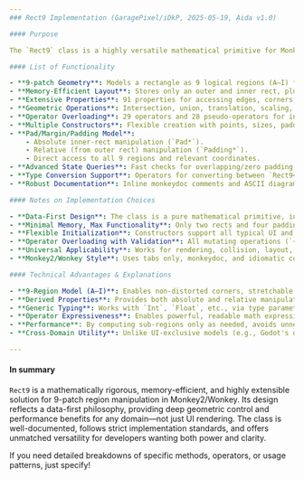 ```yaml
---
### Rect9 Implementation (GaragePixel/iDkP, 2025-05-19, Aida v1.0)

#### Purpose

The `Rect9` class is a highly versatile mathematical primitive for Monkey2/Wonkey, enabling efficient manipulation of rectangles subdivided into nine regions (the "9-patch" technique). This is essential for scalable UI elements, advanced skinning, bitmap borders, and other graphics or logic operations requiring region-aware scaling and padding.

#### List of Functionality

- **9-patch Geometry**: Models a rectangle as 9 logical regions (A–I) for scalable UI, edge stretching, and non-distorted corners.
- **Memory-Efficient Layout**: Stores only an outer and inner rect, plus four paddings; all sub-regions are computed on demand.
- **Extensive Properties**: 91 properties for accessing edges, corners, padding, center, and derived regions (e.g., `TopLeft`, `PaddingLeft`, `MarginsTop`).
- **Geometric Operations**: Intersection, union, translation, scaling, centering, containment tests, and conversion between types.
- **Operator Overloading**: 29 operators and 28 pseudo-operators for intuitive math (e.g., `+`, `-`, `&`, `|`, `*`, `/` with rects and vectors).
- **Multiple Constructors**: Flexible creation with points, sizes, paddings, or other rects; supports common and advanced initialization patterns.
- **Pad/Margin/Padding Model**:
	- Absolute inner-rect manipulation (`Pad*`).
	- Relative (from outer rect) manipulation (`Padding*`).
	- Direct access to all 9 regions and relevant coordinates.
- **Advanced State Queries**: Fast checks for overlapping/zero padding, emptiness, and region containment.
- **Type Conversion Support**: Operators for converting between `Rect9<T>`, `Rect<T>`, and string representations, supporting generic and float/int specializations.
- **Robust Documentation**: Inline monkeydoc comments and ASCII diagrams clarify usage and intent.

#### Notes on Implementation Choices

- **Data-First Design**: The class is a pure mathematical primitive, intentionally decoupled from rendering, scene graphs, or engine-specific elements.
- **Minimal Memory, Max Functionality**: Only two rects and four paddings are stored; all other properties are derived, reducing memory while providing comprehensive access.
- **Flexible Initialization**: Constructors support all typical UI and geometric use-cases, from direct coordinate input to margin/padding objects.
- **Operator Overloading with Validation**: All mutating operations (`+=`, `-=`, etc.) update and validate state, ensuring rect integrity.
- **Universal Applicability**: Works for rendering, collision, layout, and any process needing scalable regions—unlike "engine-tied" or UI-only 9-patch implementations.
- **Monkey2/Wonkey Style**: Uses tabs only, monkeydoc, and idiomatic control structures per your style guidelines.

#### Technical Advantages & Explanations

- **9-Region Model (A–I)**: Enables non-distorted corners, stretchable edges, and scalable center—critical for high-quality UI scaling.
- **Derived Properties**: Provides both absolute and relative manipulation (e.g., `PadLeft` vs. `PaddingLeft`), supporting all workflow requirements.
- **Generic Typing**: Works with `Int`, `Float`, etc., via type parameters. Aliases like `Rect9i`, `Rect9f` simplify usage.
- **Operator Expressiveness**: Enables powerful, readable math expressions for geometric logic, making code more maintainable and intuitive.
- **Performance**: By computing sub-regions only as needed, avoids unnecessary recalculation and memory bloat, outperforming approaches that store all 9 regions.
- **Cross-Domain Utility**: Unlike UI-exclusive models (e.g., Godot's or Android's 9-patch), `Rect9` is suitable for graphics, physics, procedural maps, and more.

---
```


#### In summary

`Rect9` is a mathematically rigorous, memory-efficient, and highly extensible solution for 9-patch region manipulation in Monkey2/Wonkey. Its design reflects a data-first philosophy, providing deep geometric control and performance benefits for any domain—not just UI rendering. The class is well-documented, follows strict implementation standards, and offers unmatched versatility for developers wanting both power and clarity.

If you need detailed breakdowns of specific methods, operators, or usage patterns, just specify!
